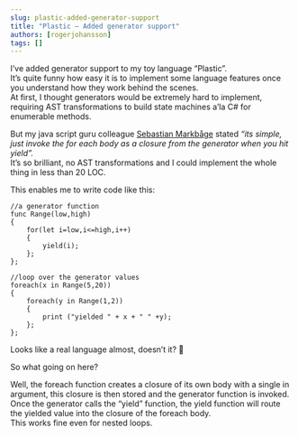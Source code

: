 ```yaml
---
slug: plastic-added-generator-support
title: "Plastic – Added generator support"
authors: [rogerjohansson]
tags: []
---
```

I’ve added generator support to my toy language “Plastic”.  
It’s quite funny how easy it is to implement some language features once you understand how they work behind the scenes.  
At first, I thought generators would be extremely hard to implement, requiring AST transformations to build state machines a’la C# for enumerable methods.

<!-- truncate -->

But my java script guru colleague [Sebastian Markbåge](http://blog.calyptus.eu/) stated *“its simple, just invoke the for each body as a closure from the generator when you hit yield”.*  
It’s so brilliant, no AST transformations and I could implement the whole thing in less than 20 LOC.

This enables me to write code like this:

```
//a generator function
func Range(low,high)
{
    for(let i=low,i<=high,i++)
    {
        yield(i); 
    };
};

//loop over the generator values
foreach(x in Range(5,20))
{
    foreach(y in Range(1,2))
    {
        print ("yielded " + x + " " +y);
    };
};
```

Looks like a real language almost, doesn’t it? 🙂

So what going on here?

Well, the foreach function creates a closure of its own body with a single in argument, this closure is then stored and the generator function is invoked.  
Once the generator calls the “yield” function, the yield function will route the yielded value into the closure of the foreach body.  
This works fine even for nested loops.
